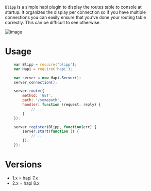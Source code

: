`blipp` is a simple hapi plugin to display the routes table to console at
startup. It organizes the display per connection so if you have multiple
connections you can easily ensure that you've done your routing table
correctly. This can be difficult to see otherwise.

![image](https://github.com/danielb2/blipp/raw/master/screenshot.png)

# Usage

``` javascript
    var Blipp = require('blipp');
    var Hapi = require('hapi');

    var server = new Hapi.Server();
    server.connection();

    server.route({
        method: 'GET',
        path: '/somepath',
        handler: function (request, reply) {
            // ..
        }
    });

    server.register(Blipp, function(err) {
        server.start(function () {
            // ..
        });
    });
```

# Versions

* 1.x = hapi 7.x
* 2.x = hapi 8.x
